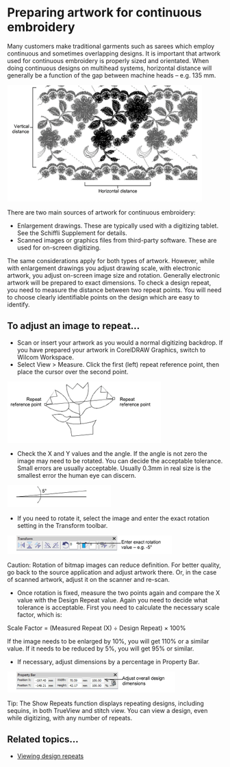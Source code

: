 # Preparing artwork for continuous embroidery

Many customers make traditional garments such as sarees which employ continuous and sometimes overlapping designs. It is important that artwork used for continuous embroidery is properly sized and orientated. When doing continuous designs on multihead systems, horizontal distance will generally be a function of the gap between machine heads – e.g. 135 mm.

![RepeatVines.png](assets/RepeatVines.png)

There are two main sources of artwork for continuous embroidery:

- Enlargement drawings. These are typically used with a digitizing tablet. See the Schiffli Supplement for details.
- Scanned images or graphics files from third-party software. These are used for on-screen digitizing.

The same considerations apply for both types of artwork. However, while with enlargement drawings you adjust drawing scale, with electronic artwork, you adjust on-screen image size and rotation. Generally electronic artwork will be prepared to exact dimensions. To check a design repeat, you need to measure the distance between two repeat points. You will need to choose clearly identifiable points on the design which are easy to identify.

## To adjust an image to repeat...

- Scan or insert your artwork as you would a normal digitizing backdrop. If you have prepared your artwork in CorelDRAW Graphics, switch to Wilcom Workspace.
- Select View > Measure. Click the first (left) repeat reference point, then place the cursor over the second point.

![bitmaps00112.png](assets/bitmaps00112.png)

- Check the X and Y values and the angle. If the angle is not zero the image may need to be rotated. You can decide the acceptable tolerance. Small errors are usually acceptable. Usually 0.3mm in real size is the smallest error the human eye can discern.

![bitmaps00115.png](assets/bitmaps00115.png)

- If you need to rotate it, select the image and enter the exact rotation setting in the Transform toolbar.

![TransformToolbar.png](assets/TransformToolbar.png)

Caution: Rotation of bitmap images can reduce definition. For better quality, go back to the source application and adjust artwork there. Or, in the case of scanned artwork, adjust it on the scanner and re-scan.

- Once rotation is fixed, measure the two points again and compare the X value with the Design Repeat value. Again you need to decide what tolerance is acceptable. First you need to calculate the necessary scale factor, which is:

Scale Factor = (Measured Repeat (X) ÷ Design Repeat) × 100%

If the image needs to be enlarged by 10%, you will get 110% or a similar value. If it needs to be reduced by 5%, you will get 95% or similar.

- If necessary, adjust dimensions by a percentage in Property Bar.

![PropertyBar.png](assets/PropertyBar.png)

Tip: The Show Repeats function displays repeating designs, including sequins, in both TrueView and stitch view. You can view a design, even while digitizing, with any number of repeats.

## Related topics...

- [Viewing design repeats](../../Basics/view/Viewing_design_repeats)
